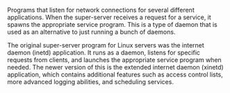 Programs that listen for network connections for several different applications. When the super-server receives a request for a service, it spawns the appropriate service program. This is a type of daemon that is used as an alternative to just running a bunch of daemons.

The original super-server program for Linux servers was the internet daemon (inetd) application. It runs as a daemon, listens for specific requests from clients, and launches the appropriate service program when needed. The newer version of this is the extended internet daemon (xinetd) application, which contains additional features such as access control lists, more advanced logging abilities, and scheduling services.